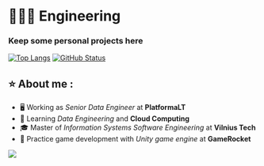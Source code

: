 # 👨🏻‍💻 Engineering
### Keep some personal projects here

[![Top Langs](https://github-readme-stats-git-masterrstaa-rickstaa.vercel.app/api/top-langs/?username=rengetsu&theme=dark&hide=C&langs_count=4)](https://github.com/anuraghazra/github-readme-stats)&nbsp;[![GitHub Status](https://github-readme-stats.vercel.app/api?username=rengetsu&&show_icons=true&theme=dark&line_height=33)](https://maxbase.org)

## ⭐ About me :

  * :desktop_computer: Working as *Senior Data Engineer* at **PlatformaLT**
  * :microscope: Learning *Data Engineering* and **Cloud Computing**
  * :mortar_board: Master of *Information Systems Software Engineering* at **Vilnius Tech**
  * :game_die: Practice game development with *Unity game engine* at **GameRocket** 

![](https://komarev.com/ghpvc/?username=rengetsu)
